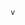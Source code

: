                      v
 
                                                                                                                                                                                                                      
    
